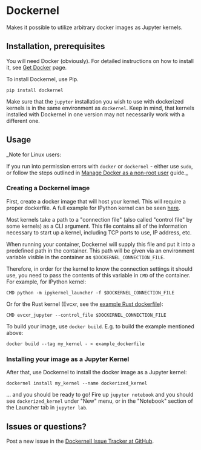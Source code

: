 # Dockernel

Makes it possible to utilize arbitrary docker images as Jupyter kernels.

## Installation, prerequisites

You will need Docker (obviously). For detailed instructions on how to install
it, see [Get Docker](https://docs.docker.com/get-docker/) page.

To install Dockernel, use Pip.

```
pip install dockernel
```

Make sure that the `jupyter` installation you wish to use with dockerized
kernels is in the same environment as `dockernel`. Keep in mind, that kernels
installed with Dockernel in one version may not necessarily work with a
different one.

## Usage

_Note for Linux users:

If you run into permission errors with `docker` or `dockernel` - either use
`sudo`, or follow the steps outlined in [Manage Docker as a non-root
user](https://docs.docker.com/engine/install/linux-postinstall/#manage-docker-as-a-non-root-user)
guide._

### Creating a Dockernel image

First, create a docker image that will host your kernel. This will require a
proper dockerfile. A full example for IPython kernel can be seen
[here](https://github.com/MrMino/dockernel/blob/master/example_dockerfile).

Most kernels take a path to a "connection file" (also called "control file" by
some kernels) as a CLI argument. This file contains all of the information
necessary to start up a kernel, including TCP ports to use, IP address, etc.

When running your container, Dockernel will supply this file and put it into a
predefined path in the container. This path will be given via an environment
variable visible in the container as `$DOCKERNEL_CONNECTION_FILE`.

Therefore, in order for the kernel to know the connection settings it should
use, you need to pass the contents of this variable in `CMD` of the container.
For example, for IPython kernel:

```
CMD python -m ipykernel_launcher -f $DOCKERNEL_CONNECTION_FILE
```

Or for the Rust kernel (Evcxr, see the
[example Rust
dockerfile](https://github.com/MrMino/dockernel/blob/master/example_rust_dockerfile)):

```
CMD evcxr_jupyter --control_file $DOCKERNEL_CONNECTION_FILE
```

To build your image, use `docker build`. E.g. to build the example mentioned
above:

```
docker build --tag my_kernel - < example_dockerfile
```

### Installing your image as a Jupyter Kernel

After that, use Dockernel to install the docker image as a Jupyter kernel:

```
dockernel install my_kernel --name dockerized_kernel
```

... and you should be ready to go! Fire up `jupyter notebook` and you should
see `dockerized_kernel` under "New" menu, or in the "Notebook" section of the
Launcher tab in `jupyter lab`.

## Issues or questions?

Post a new issue in the [Dockernell Issue Tracker at
GitHub](https://github.com/MrMino/dockernel/issues).
